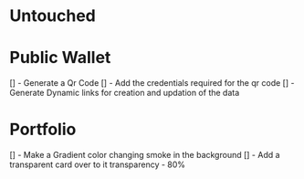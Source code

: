 # Untouched
# Public Wallet 
[] - Generate a Qr Code 
[] - Add the credentials required for the qr code 
[] - Generate Dynamic links for creation and updation of the data
# Portfolio
[] - Make a Gradient color changing smoke in the background
[] - Add a transparent card over to it transparency - 80%
